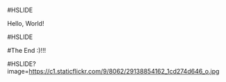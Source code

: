 #HSLIDE

Hello, World!

#HSLIDE

#The End :)!!!

#HSLIDE?image=https://c1.staticflickr.com/9/8062/29138854162_1cd274d646_o.jpg